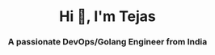 <h1 align="center">Hi 👋, I'm Tejas</h1>
<h3 align="center">A passionate DevOps/Golang Engineer from India</h3>

<!--
**kingshuknandy2016/kingshuknandy2016** is a ✨ _special_ ✨ repository because its `README.md` (this file) appears on your GitHub profile.

Here are some ideas to get you started:

- 🔭 I’m currently working on ...
- 🌱 I’m currently learning ...
- 👯 I’m looking to collaborate on ...
- 🤔 I’m looking for help with ...
- 💬 Ask me about ...
- 📫 How to reach me: ...
- 😄 Pronouns: ...
- ⚡ Fun fact: ...
-->
